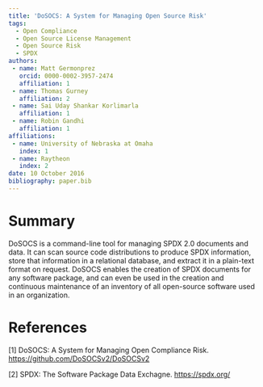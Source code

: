 ```yaml
---
title: 'DoSOCS: A System for Managing Open Source Risk'
tags:
  - Open Compliance
  - Open Source License Management
  - Open Source Risk
  - SPDX
authors:
 - name: Matt Germonprez
   orcid: 0000-0002-3957-2474
   affiliation: 1
 - name: Thomas Gurney
   affiliation: 2 
 - name: Sai Uday Shankar Korlimarla
   affiliation: 1
 - name: Robin Gandhi 
   affiliation: 1
affiliations:
 - name: University of Nebraska at Omaha
   index: 1
 - name: Raytheon
   index: 2
date: 10 October 2016
bibliography: paper.bib
---
```


# Summary
DoSOCS is a command-line tool for managing SPDX 2.0 documents and data. It can scan source code distributions to produce SPDX information, store that information in a relational database, and extract it in a plain-text format on request. DoSOCS enables the creation of SPDX documents for any software package, and can even be used in the creation and continuous maintenance of an inventory of all open-source software used in an organization.

# References
[1] DoSOCS: A System for Managing Open Compliance Risk. https://github.com/DoSOCSv2/DoSOCSv2

[2] SPDX: The Software Package Data Exchagne. https://spdx.org/
